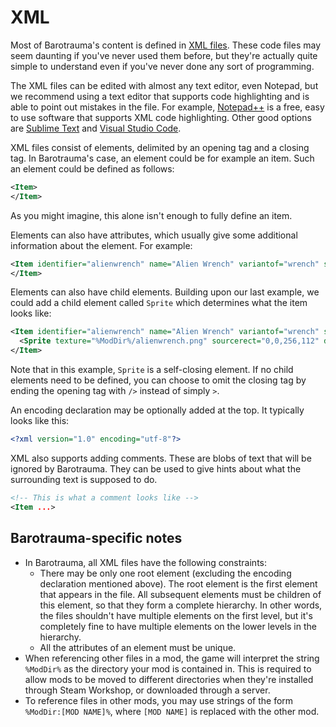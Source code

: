 # XML

Most of Barotrauma's content is defined in [XML files](https://en.wikipedia.org/wiki/XML). These code files may seem daunting if you've never used them before, but they're actually quite simple to understand even if you've never done any sort of programming.

The XML files can be edited with almost any text editor, even Notepad, but we recommend using a text editor that supports code highlighting and is able to point out mistakes in the file. For example, [Notepad++](https://notepad-plus-plus.org) is a free, easy to use software that supports XML code highlighting. Other good options are [Sublime Text](https://sublimetext.com) and [Visual Studio Code](https://code.visualstudio.com).

XML files consist of elements, delimited by an opening tag and a closing tag. In Barotrauma's case, an element could be for example an item. Such an element could be defined as follows:

```xml
<Item>
</Item>
```

As you might imagine, this alone isn't enough to fully define an item.

Elements can also have attributes, which usually give some additional information about the element. For example:

```xml
<Item identifier="alienwrench" name="Alien Wrench" variantof="wrench" scale="0.2">
</Item>
```

Elements can also have child elements. Building upon our last example, we could add a child element called `Sprite` which determines what the item looks like:

```xml
<Item identifier="alienwrench" name="Alien Wrench" variantof="wrench" scale="0.2">
  <Sprite texture="%ModDir%/alienwrench.png" sourcerect="0,0,256,112" depth="0.55" origin="0.5,0.1" scale="0.1" />
</Item>
```

Note that in this example, `Sprite` is a self-closing element. If no child elements need to be defined, you can choose to omit the closing tag by ending the opening tag with `/>` instead of simply `>`.

An encoding declaration may be optionally added at the top. It typically looks like this:
```xml
<?xml version="1.0" encoding="utf-8"?>
```

XML also supports adding comments. These are blobs of text that will be ignored by Barotrauma. They can be used to give hints about what the surrounding text is supposed to do.
```xml
<!-- This is what a comment looks like -->
<Item ...>
```

## Barotrauma-specific notes

- In Barotrauma, all XML files have the following constraints:
  - There may be only one root element (excluding the encoding declaration mentioned above). The root element is the first element that appears in the file. All subsequent elements must be children of this element, so that they form a complete hierarchy. In other words, the files shouldn't have multiple elements on the first level, but it's completely fine to have multiple elements on the lower levels in the hierarchy.
  - All the attributes of an element must be unique.
- When referencing other files in a mod, the game will interpret the string `%ModDir%` as the directory your mod is contained in. This is required to allow mods to be moved to different directories when they're installed through Steam Workshop, or downloaded through a server.
- To reference files in other mods, you may use strings of the form `%ModDir:[MOD NAME]%`, where `[MOD NAME]` is replaced with the other mod.
